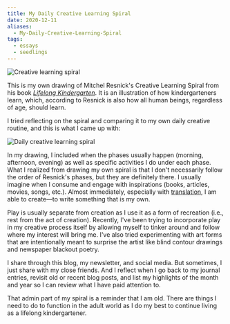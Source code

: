 ```yaml
---
title: My Daily Creative Learning Spiral
date: 2020-12-11
aliases:
  - My-Daily-Creative-Learning-Spiral
tags:
  - essays
  - seedlings
---
```

![Creative learning spiral](creative-learning-spiral.jpg)

This is my own drawing of Mitchel Resnick's Creative Learning Spiral from his book _[Lifelong Kindergarten](https://mitpress.mit.edu/books/lifelong-kindergarten)_. It is an illustration of how kindergarteners learn, which, according to Resnick is also how all human beings, regardless of age, should learn.

I tried reflecting on the spiral and comparing it to my own daily creative routine, and this is what I came up with:

![Daily creative learning spiral](daily-creative-learning-spiral.jpg)

In my drawing, I included when the phases usually happen (morning, afternoon, evening) as well as specific activities I do under each phase. What I realized from drawing my own spiral is that I don't necessarily follow the order of Resnick's phases, but they are definitely there. I usually imagine when I consume and engage with inspirations (books, articles, movies, songs, etc.). Almost immediately, especially with [translation](https://www.instagram.com/explore/tags/vithoreau/), I am able to create—to write something that is my own.

Play is usually separate from creation as I use it as a form of recreation (i.e., rest from the act of creation). Recently, I've been trying to incorporate play in my creative process itself by allowing myself to tinker around and follow where my interest will bring me. I've also tried experimenting with art forms that are intentionally meant to surprise the artist like blind contour drawings and newspaper blackout poetry.

I share through this blog, my newsletter, and social media. But sometimes, I just share with my close friends. And I reflect when I go back to my journal entries, revisit old or recent blog posts, and list my highlights of the month and year so I can review what I have paid attention to.

That admin part of my spiral is a reminder that I am old. There are things I need to do to function in the adult world as I do my best to continue living as a lifelong kindergartener.